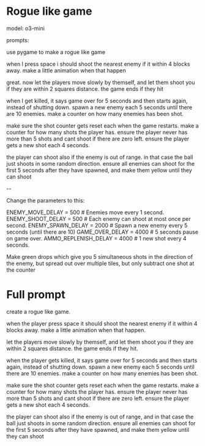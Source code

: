 # Rogue like game

model: o3-mini

prompts:

use pygame to make a rogue like game

when I press space i should shoot the nearest enemy if it within 4 blocks away. make a little animation when that happen

great. now let the players move slowly by themself, and let them shoot you if they are within 2 squares distance. the game ends if they hit

when I get killed, it says game over for 5 seconds and then starts again, instead of shutting down.
spawn a new enemy each 5 seconds until there are 10 enemies.
make a counter on how many enemies has been shot.

make sure the shot counter gets reset each when the game restarts.
make a counter for how many shots the player has.
ensure the player never has more than 5 shots and cant shoot if there are zero left.
ensure the player gets a new shot each 4 seconds.


the player can shoot also if the enemy is out of range. in that case the ball just shoots in some random direction.
ensure all enemies can shoot for the first 5 seconds after they have spawned, and make them yellow until they can shoot

--


Change the parameters to this:

ENEMY_MOVE_DELAY = 500     # Enemies move every 1 second.
ENEMY_SHOOT_DELAY = 500    # Each enemy can shoot at most once per second.
ENEMY_SPAWN_DELAY = 2000    # Spawn a new enemy every 5 seconds (until there are 10)
GAME_OVER_DELAY = 4000      # 5 seconds pause on game over.
AMMO_REPLENISH_DELAY = 4000 # 1 new shot every 4 seconds.

Make green drops which give you 5 simultaneous shots in the direction of the enemy, but spread out over multiple tiles, but only subtract one shot at the counter



# Full prompt


create a rogue like game.

when the player press space it should shoot the nearest enemy if it within 4 blocks away. make a little animation when that happen.

let the players move slowly by themself, and let them shoot you if they are within 2 squares distance. the game ends if they hit.

when the player gets killed, it says game over for 5 seconds and then starts again, instead of shutting down.
spawn a new enemy each 5 seconds until there are 10 enemies.
make a counter on how many enemies has been shot.

make sure the shot counter gets reset each when the game restarts.
make a counter for how many shots the player has.
ensure the player never has more than 5 shots and cant shoot if there are zero left.
ensure the player gets a new shot each 4 seconds.

the player can shoot also if the enemy is out of range, and in that case the ball just shoots in some random direction.
ensure all enemies can shoot for the first 5 seconds after they have spawned, and make them yellow until they can shoot
